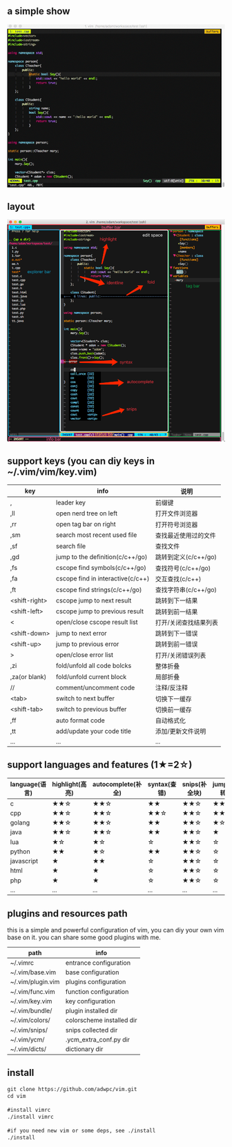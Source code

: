 ## a simple show
![show](./show.gif)
## layout
![vim](./vim.png)

## support keys (you can diy keys in ~/.vim/vim/key.vim)

|key|info|说明|
|---|---|---|
|,|leader key|前缀键|
|,ll|open nerd tree on left|打开文件浏览器|
|,rr|open tag bar on right|打开符号浏览器|
|,sm|search most recent used file|查找最近使用过的文件|
|,sf|search file|查找文件|
|,gd|jump to the definition(c/c++/go)|跳转到定义(c/c++/go)|
|,fs|cscope find symbols(c/c++/go)|查找符号(c/c++/go)|
|,fa|cscope find in interactive(c/c++)|交互查找(c/c++)|
|,ft|cscope find strings(c/c++/go)|查找字符串(c/c++/go)|
|\<shift-right\>|cscope jump to next result|跳转到下一结果|
|\<shift-left\>|cscope jump to previous result|跳转到前一结果|
|<|open/close cscope result list|打开/关闭查找结果列表|
|\<shift-down\>|jump to next error|跳转到下一错误|
|\<shift-up\>|jump to previous error|跳转到前一错误|
|>|open/close error list|打开/关闭错误列表|
|,zi|fold/unfold all code bolcks|整体折叠|
|,za(or blank)|fold/unfold current block|局部折叠|
|//|comment/uncomment code|注释/反注释|
|\<tab\>|switch to next buffer|切换下一缓存|
|\<shift-tab\>|switch to previous buffer|切换前一缓存|
|,ff|auto format code|自动格式化|
|,tt|add/update your code title|添加/更新文件说明|
|...|...|...|


## support languages and features (1★=2☆)

|language(语言)|highlight(高亮)|autocomplete(补全)|syntax(查错)|snips(补全块)|jump(跳转)|todo(待改进)|
|---|---|---|---|---|---|---|
|c|★★☆|★★☆|★★|★★☆|★★|☆|
|cpp|★★☆|★★☆|★★☆|★★☆|★★|☆|
|golang|★★☆|★★☆|★★|★★☆|★☆|☆|
|java|★★☆|★★☆|★★|★★☆|★|★|
|lua|★☆|★☆|☆|★★☆|☆|★☆|
|python|★★|★☆|★★|★★☆|☆|★★|
|javascript|★|★★|☆|★★☆|☆|★★|
|html|★|★|☆|★★☆|☆|★★|
|php|★|★|☆|★★☆|☆|★★|
|...|...|...|...|...|...|...|

## plugins and resources path

this is a simple and powerful configuration of vim, you can diy your own vim base on it.
you can share some good plugins with me.

|path|info|
|---|---|
|~/.vimrc|entrance configuration|
|~/.vim/base.vim|base configuration|
|~/.vim/plugin.vim|plugins configuration|
|~/.vim/func.vim|function configuration|
|~/.vim/key.vim|key configuration|
|~/.vim/bundle/|plugin installed dir|
|~/.vim/colors/|colorscheme installed dir|
|~/.vim/snips/|snips collected dir|
|~/.vim/ycm/|.ycm\_extra\_conf.py dir|
|~/.vim/dicts/|dictionary dir|

## install

	git clone https://github.com/adwpc/vim.git
	cd vim
	
	#install vimrc
	./install vimrc
	
    #if you need new vim or some deps, see ./install
    ./install
